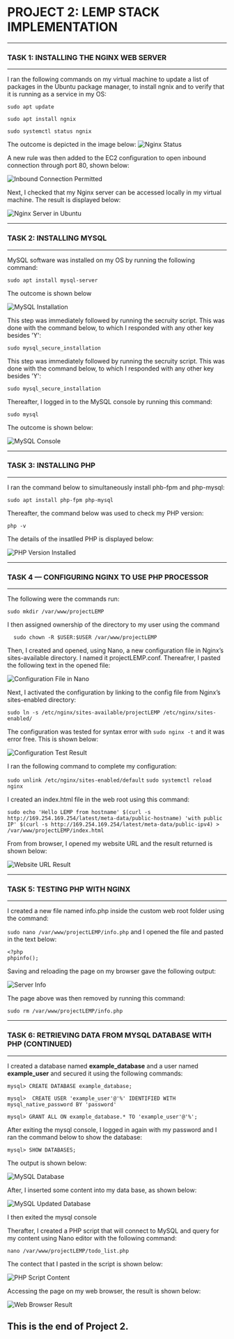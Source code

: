 # **PROJECT 2: LEMP STACK IMPLEMENTATION**

___
### **TASK 1: INSTALLING THE NGINX WEB SERVER**
___

I ran the following commands on my virtual machine to update a list of packages in the Ubuntu package manager, to install ngnix and to verify that it is running as a service in my OS:


`sudo apt update`

`sudo apt install ngnix`

`sudo systemctl status ngnix`

The outcome is depicted in the image below:
![Nginx Status](./images/active_nginx.PNG 'Nginx Status')

A new rule was then added to the EC2 configuration to open inbound connection through port 80, shown below:

![Inbound Connection Permitted](./images/Inbound-connection-permitted.PNG 'Inbound Connection Permitted')


Next, I checked that my Nginx server can be accessed locally in my virtual machine. The result is displayed below:

![Nginx Server in Ubuntu](./images/nginx-in-ubuntu.PNG "Nginx Server in Ubuntu")


---
### **TASK 2: INSTALLING MYSQL**
___

MySQL software was installed on my OS by running the following command:

`sudo apt install mysql-server`

The outcome is shown below

![MySQL Installation](./images/mysql-installation.PNG 'MySQL Installation')

This step was immediately followed by running the secruity script. This was done with the command below, to which I responded with any other key besides 'Y':

`sudo mysql_secure_installation`

This step was immediately followed by running the secruity script. This was done with the command below, to which I responded with any other key besides 'Y':

`sudo mysql_secure_installation`

Thereafter, I logged in to the MySQL console by running this command:

`sudo mysql`

The outcome is shown below:

![MySQL Console](./images/mysql-console.PNG 'MySQL Console')


___
### **TASK 3: INSTALLING PHP**
___


I ran the command below to simultaneously install phb-fpm and php-mysql:

`sudo apt install php-fpm php-mysql`


Thereafter, the command below was used to check my PHP version:

`php -v`

The details of the insatlled PHP is displayed below:

![PHP Version Installed](./images/php-installation.PNG 'PHP Version Installed')


___
### **TASK 4 — CONFIGURING NGINX TO USE PHP PROCESSOR**
___

The following were the commands run:

`sudo mkdir /var/www/projectLEMP`

I then assigned ownership of the directory to my user using the command

`  sudo chown -R $USER:$USER /var/www/projectLEMP`

Then, I created and opened, using Nano, a new configuration file in Nginx’s sites-available directory. I named it projectLEMP.conf. Thereafrer, I pasted the following text in the opened file:

![Configuration File in Nano](./images/configuration-file-in-nano.PNG "Configuration File in Nano")


Next, I activated the configuration by linking to the config file from Nginx’s sites-enabled directory:

`sudo ln -s /etc/nginx/sites-available/projectLEMP /etc/nginx/sites-enabled/`

The configuration was tested for syntax error with `sudo nginx -t`  and it was error free. This is shown below:

![Configuration Test Result](./images/nginx-config-test.PNG "Configuration Test Result")

I ran the following command to complete my configuration:

`sudo unlink /etc/nginx/sites-enabled/default`
`sudo systemctl reload nginx`

I created an index.html file in the web root using this command:

`sudo echo 'Hello LEMP from hostname' $(curl -s http://169.254.169.254/latest/meta-data/public-hostname) 'with public IP' $(curl -s http://169.254.169.254/latest/meta-data/public-ipv4) > /var/www/projectLEMP/index.html`

From from browser, I opened my website URL and the result returned is shown below:

![Website URL Result](./images/website-url-result.PNG "Website URL Result")


___
### **TASK 5: TESTING PHP WITH NGINX**
---

 I created a new file named info.php inside the custom web root folder using the command:

`sudo nano /var/www/projectLEMP/info.php` and I opened the file and pasted in the text below:

```
<?php
phpinfo();
```

Saving and reloading the page on my browser gave the following output:

![Server Info](./images/SERVER-INFO.PNG "Server Info")


The page above was then removed by running this command:

`sudo rm /var/www/projectLEMP/info.php`


___
### **TASK 6: RETRIEVING DATA FROM MYSQL DATABASE WITH PHP (CONTINUED)**
---

I created a database named **example_database** and a user named **example_user** and secured it using the following commands:

`mysql> CREATE DATABASE example_database;`

`mysql>  CREATE USER 'example_user'@'%' IDENTIFIED WITH mysql_native_password BY 'password'`

`mysql> GRANT ALL ON example_database.* TO 'example_user'@'%';`

After exiting the mysql console, I logged in again with my password and I ran the command below to show the database:

`mysql> SHOW DATABASES;`

The output is shown below:

![MySQL Database](./images/mysql-database.PNG 'MySQL Database')

After, I inserted some content into my data base, as shown below:

![MySQL Updated Database](./images/content-in-database.PNG 'MySQL Updated Database')

I then exited the mysql console


Therafter, I created a PHP script that will connect to MySQL and query for my content using Nano editor with the following command:

`nano /var/www/projectLEMP/todo_list.php`



The contect that I pasted in the script is shown below:

![PHP Script Content](./images/script-content.PNG 'PHP Script Content')

Accessing the page on my web browser, the result is shown below:

![Web Browser Result](./images/web-browser-result.PNG "SWeb Browser Result")


## **This is the end of Project 2.**